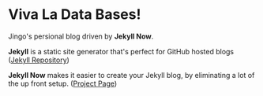 # Viva La Data Bases!

Jingo's persional blog driven by **Jekyll Now**.

**Jekyll** is a static site generator that's perfect for GitHub hosted blogs ([Jekyll Repository](https://github.com/jekyll/jekyll))

**Jekyll Now** makes it easier to create your Jekyll blog, by eliminating a lot of the up front setup. ([Project Page](http://www.jekyllnow.com))

